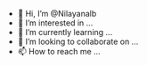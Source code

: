 - 👋 Hi, I’m @Nilayanalb
- 👀 I’m interested in ...
- 🌱 I’m currently learning ...
- 💞️ I’m looking to collaborate on ...
- 📫 How to reach me ...

<!---
Nilayanalb/Nilayanalb is a ✨ special ✨ repository because its `README.md` (this file) appears on your GitHub profile.
You can click the Preview link to take a look at your changes.
--->
